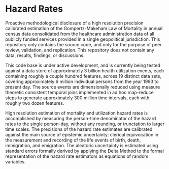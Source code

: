 Hazard Rates
============

Proactive methodological disclosure of a high resolution precision calibrated estimation of the Gompertz-Makeham Law of Mortality in annual census data consolidated from the healthcare administration data of all publicly funded services provided in a single geopolitical jurisdiction. This repository only contains the source code, and only for the purpose of peer review, validation, and replication. This repository does not contain any data, results, findings, or discussions.

This code base is under active development, and is currently being tested against a data store of approximately 3 billion health utilization events, each containing roughly a couple hundred features, across 19 distinct data sets, covering approximately 6 million individual persons from the year 1993 to present day. The source events are dimensionally reduced using measure theoretic consistent temporal joins implemented in ad hoc map-reduce steps to generate approximately 300 million time intervals, each with roughly two dozen features.

High resolution estimation of mortality and utilization hazard rates is accomplished by measuring the person-time denominator of the hazard rates to the single person-day, without any rounding, or trunctation to larger time scales. The precisions of the hazard rate estimates are calibrated against the main source of epistemic uncertainty: clerical equivocation in the measurement and recording of the life events of birth, death, immigration, and emigration. The aleatoric uncertainty is estimated using standard errors formally derived by applying the Delta Method to the formal representation of the hazard rate estimators as equations of random variables.
